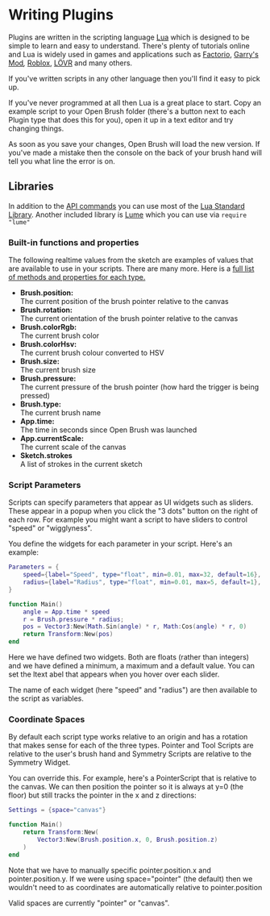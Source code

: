 # Writing Plugins

Plugins are written in the scripting language [Lua](https://www.lua.org) which is designed to be simple to learn and easy to understand. There's plenty of tutorials online and Lua is widely used in games and applications such as [Factorio](https://wiki.factorio.com/Tutorial:Scripting), [Garry's Mod](https://wiki.facepunch.com/gmod/Beginner_Tutorial_Intro)_,_ [Roblox](https://create.roblox.com/docs/tutorials/scripting/basic-scripting/intro-to-scripting), [LÖVR](https://lovr.org/) and many others.

If you've written scripts in any other language then you'll find it easy to pick up.&#x20;

If you've never programmed at all then Lua is a great place to start. Copy an example script to your Open Brush folder (there's a button next to each Plugin type that does this for you), open it up in a text editor and try changing things.

As soon as you save your changes, Open Brush will load the new version. If you've made a mistake then the console on the back of your brush hand will tell you what line the error is on.

## Libraries

In addition to the [API commands](broken-reference) you can use most of the [Lua Standard Library](https://www.moonsharp.org/MoonSharpStdLib.pdf). Another included library is [Lume](https://github.com/rxi/lume) which you can use via `require "lume"`

### Built-in functions and properties

The following realtime values from the sketch are examples of values that are available to use in your scripts. There are many more. Here is a [full list of methods and properties for each type.](https://icosa.gitbook.io/open-brush-plugin-scripting-docs)

* **Brush.position:** \
  The current position of the brush pointer relative to the canvas
* **Brush.rotation:** \
  The current orientation of the brush pointer relative to the canvas
* **Brush.colorRgb:** \
  The current brush color
* **Brush.colorHsv:** \
  The current brush colour converted to HSV
* **Brush.size:** \
  The current brush size
* **Brush.pressure:** \
  The current pressure of the brush pointer (how hard the trigger is being pressed)
* **Brush.type:** \
  The current brush name
* **App.time:** \
  The time in seconds since Open Brush was launched
* **App.currentScale:** \
  The current scale of the canvas
* **Sketch.strokes**\
  A list of strokes in the current sketch

### Script Parameters

Scripts can specify parameters that appear as UI widgets such as sliders. These appear in a popup when you click the "3 dots" button on the right of each row.  For example you might want a script to have sliders to control "speed" or "wigglyness".

You define the widgets for each parameter in your script. Here's an example:

```lua
Parameters = {
    speed={label="Speed", type="float", min=0.01, max=32, default=16},
    radius={label="Radius", type="float", min=0.01, max=5, default=1},
}

function Main()
    angle = App.time * speed
    r = Brush.pressure * radius;
    pos = Vector3:New(Math.Sin(angle) * r, Math:Cos(angle) * r, 0)
    return Transform:New(pos)
end
```

Here we have defined two widgets. Both are floats (rather than integers) and we have defined a minimum, a maximum and a default value. You can set the ltext abel that appears when you hover over each slider.

The name of each widget (here "speed" and "radius") are then available to the script as variables.

### Coordinate Spaces

By default each script type works relative to an origin and has a rotation that makes sense for each of the three types. Pointer and Tool Scripts are relative to the user's brush hand and Symmetry Scripts are relative to the Symmetry Widget.

You can override this. For example, here's a PointerScript that is relative to the canvas. We can then position the pointer so it is always at y=0 (the floor) but still tracks the pointer in the x and z directions:

```lua
Settings = {space="canvas"}

function Main()
    return Transform:New(
        Vector3:New(Brush.position.x, 0, Brush.position.z)
    )
end
```

Note that we have to manually specific pointer.position.x and pointer.position.y. If we were using space="pointer" (the default) then we wouldn't need to as coordinates are automatically relative to pointer.position

Valid spaces are currently "pointer" or "canvas".

